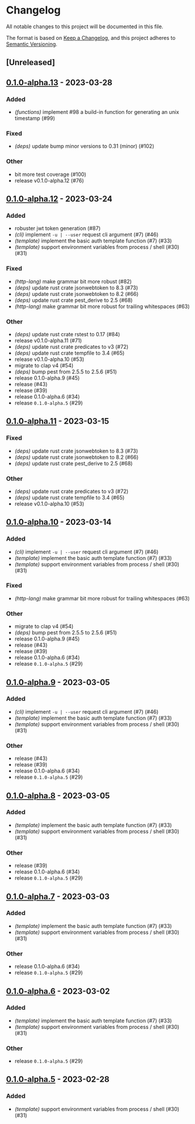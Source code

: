 # Changelog
All notable changes to this project will be documented in this file.

The format is based on [Keep a Changelog](https://keepachangelog.com/en/1.0.0/),
and this project adheres to [Semantic Versioning](https://semver.org/spec/v2.0.0.html).

## [Unreleased]

## [0.1.0-alpha.13](https://github.com/curlz-rs/curlz/compare/v0.1.0-alpha.12...v0.1.0-alpha.13) - 2023-03-28

### Added
- *(functions)* implement #98 a build-in function for generating an unix timestamp (#99)

### Fixed
- *(deps)* update bump minor versions to 0.31 (minor) (#102)

### Other
- bit more test coverage (#100)
- release v0.1.0-alpha.12 (#76)

## [0.1.0-alpha.12](https://github.com/curlz-rs/curlz/compare/v0.1.0-alpha.11...v0.1.0-alpha.12) - 2023-03-24

### Added
- robuster jwt token generation (#87)
- *(cli)* implement `-u | --user` request cli argument (#7) (#46)
- *(template)* implement the basic auth template function (#7) (#33)
- *(template)* support environment variables from process / shell (#30) (#31)

### Fixed
- *(http-lang)* make grammar bit more robust (#82)
- *(deps)* update rust crate jsonwebtoken to 8.3 (#73)
- *(deps)* update rust crate jsonwebtoken to 8.2 (#66)
- *(deps)* update rust crate pest_derive to 2.5 (#68)
- *(http-lang)* make grammar bit more robust for trailing whitespaces (#63)

### Other
- *(deps)* update rust crate rstest to 0.17 (#84)
- release v0.1.0-alpha.11 (#71)
- *(deps)* update rust crate predicates to v3 (#72)
- *(deps)* update rust crate tempfile to 3.4 (#65)
- release v0.1.0-alpha.10 (#53)
- migrate to clap v4 (#54)
- *(deps)* bump pest from 2.5.5 to 2.5.6 (#51)
- release 0.1.0-alpha.9 (#45)
- release (#43)
- release (#39)
- release 0.1.0-alpha.6 (#34)
- release `0.1.0-alpha.5` (#29)

## [0.1.0-alpha.11](https://github.com/curlz-rs/curlz/compare/v0.1.0-alpha.10...v0.1.0-alpha.11) - 2023-03-15

### Fixed
- *(deps)* update rust crate jsonwebtoken to 8.3 (#73)
- *(deps)* update rust crate jsonwebtoken to 8.2 (#66)
- *(deps)* update rust crate pest_derive to 2.5 (#68)

### Other
- *(deps)* update rust crate predicates to v3 (#72)
- *(deps)* update rust crate tempfile to 3.4 (#65)
- release v0.1.0-alpha.10 (#53)

## [0.1.0-alpha.10](https://github.com/curlz-rs/curlz/compare/v0.1.0-alpha.9...v0.1.0-alpha.10) - 2023-03-14

### Added
- *(cli)* implement `-u | --user` request cli argument (#7) (#46)
- *(template)* implement the basic auth template function (#7) (#33)
- *(template)* support environment variables from process / shell (#30) (#31)

### Fixed
- *(http-lang)* make grammar bit more robust for trailing whitespaces (#63)

### Other
- migrate to clap v4 (#54)
- *(deps)* bump pest from 2.5.5 to 2.5.6 (#51)
- release 0.1.0-alpha.9 (#45)
- release (#43)
- release (#39)
- release 0.1.0-alpha.6 (#34)
- release `0.1.0-alpha.5` (#29)

## [0.1.0-alpha.9](https://github.com/curlz-rs/curlz/compare/v0.1.0-alpha.8...v0.1.0-alpha.9) - 2023-03-05

### Added
- *(cli)* implement `-u | --user` request cli argument (#7) (#46)
- *(template)* implement the basic auth template function (#7) (#33)
- *(template)* support environment variables from process / shell (#30) (#31)

### Other
- release (#43)
- release (#39)
- release 0.1.0-alpha.6 (#34)
- release `0.1.0-alpha.5` (#29)

## [0.1.0-alpha.8](https://github.com/curlz-rs/curlz/compare/v0.1.0-alpha.7...v0.1.0-alpha.8) - 2023-03-05

### Added
- *(template)* implement the basic auth template function (#7) (#33)
- *(template)* support environment variables from process / shell (#30) (#31)

### Other
- release (#39)
- release 0.1.0-alpha.6 (#34)
- release `0.1.0-alpha.5` (#29)

## [0.1.0-alpha.7](https://github.com/curlz-rs/curlz/compare/v0.1.0-alpha.6...v0.1.0-alpha.7) - 2023-03-03

### Added
- *(template)* implement the basic auth template function (#7) (#33)
- *(template)* support environment variables from process / shell (#30) (#31)

### Other
- release 0.1.0-alpha.6 (#34)
- release `0.1.0-alpha.5` (#29)

## [0.1.0-alpha.6](https://github.com/curlz-rs/curlz/compare/v0.1.0-alpha.5...v0.1.0-alpha.6) - 2023-03-02

### Added
- *(template)* implement the basic auth template function (#7) (#33)
- *(template)* support environment variables from process / shell (#30) (#31)

### Other
- release `0.1.0-alpha.5` (#29)

## [0.1.0-alpha.5](https://github.com/curlz-rs/curlz/compare/v0.1.0-alpha.4...v0.1.0-alpha.5) - 2023-02-28

### Added
- *(template)* support environment variables from process / shell (#30) (#31)
